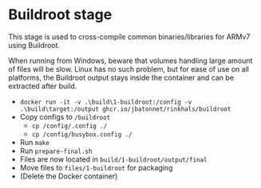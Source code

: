 # Buildroot stage

This stage is used to cross-compile common binaries/libraries for ARMv7 using Buildroot.

When running from Windows, beware that volumes handling large amount of files will be slow. Linux has no such problem, but
for ease of use on all platforms, the Buildroot output stays inside the container and can be extracted after build.

- `docker run -it -v .\build\1-buildroot:/config -v .\build\target:/output ghcr.io/jbatonnet/rinkhals/buildroot`
- Copy configs to `/buildroot`
    - `cp /config/.config ./`
    - `cp /config/busybox.config ./`
- Run `make`
- Run `prepare-final.sh`
- Files are now located in `build/1-buildroot/output/final`
- Move files to `files/1-buildroot` for packaging
- (Delete the Docker container)
